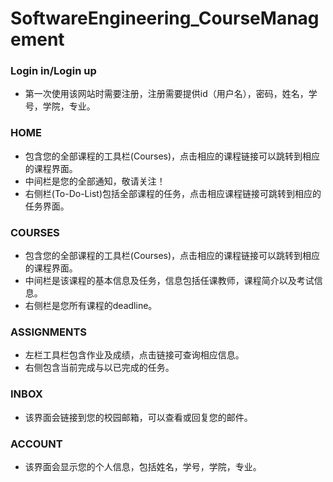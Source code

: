 # SoftwareEngineering_CourseManagement
### Login in/Login up

* 第一次使用该网站时需要注册，注册需要提供id（用户名），密码，姓名，学号，学院，专业。

### HOME

* 包含您的全部课程的工具栏(Courses)，点击相应的课程链接可以跳转到相应的课程界面。
* 中间栏是您的全部通知，敬请关注！
* 右侧栏(To-Do-List)包括全部课程的任务，点击相应课程链接可跳转到相应的任务界面。

### COURSES

* 包含您的全部课程的工具栏(Courses)，点击相应的课程链接可以跳转到相应的课程界面。
* 中间栏是该课程的基本信息及任务，信息包括任课教师，课程简介以及考试信息。
* 右侧栏是您所有课程的deadline。

### ASSIGNMENTS

* 左栏工具栏包含作业及成绩，点击链接可查询相应信息。
* 右侧包含当前完成与以已完成的任务。

### INBOX

* 该界面会链接到您的校园邮箱，可以查看或回复您的邮件。

### ACCOUNT

* 该界面会显示您的个人信息，包括姓名，学号，学院，专业。

